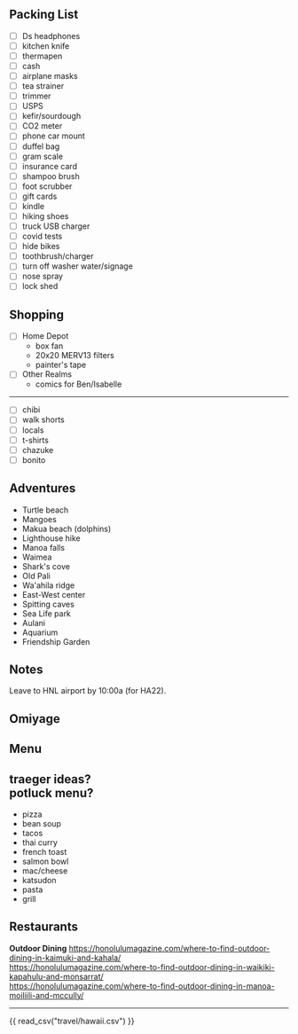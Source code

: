 ## Packing List
- [ ] Ds headphones
- [ ] kitchen knife
- [ ] thermapen
- [ ] cash
- [ ] airplane masks
- [ ] tea strainer
- [ ] trimmer
- [ ] USPS
- [ ] kefir/sourdough
- [ ] CO2 meter
- [ ] phone car mount
- [ ] duffel bag
- [ ] gram scale
- [ ] insurance card
- [ ] shampoo brush
- [ ] foot scrubber
- [ ] gift cards
- [ ] kindle
- [ ] hiking shoes
- [ ] truck USB charger
- [ ] covid tests
- [ ] hide bikes
- [ ] toothbrush/charger
- [ ] turn off washer water/signage
- [ ] nose spray
- [ ] lock shed

## Shopping
- [ ] Home Depot
	* box fan
	* 20x20 MERV13 filters
	* painter's tape
- [ ] Other Realms
	* comics for Ben/Isabelle
---
- [ ] chibi
- [ ] walk shorts
- [ ] locals
- [ ] t-shirts
- [ ] chazuke
- [ ] bonito

## Adventures
* Turtle beach
* Mangoes
* Makua beach (dolphins)
* Lighthouse hike
* Manoa falls
* Waimea
* Shark's cove
* Old Pali
* Wa'ahila ridge
* East-West center
* Spitting caves
* Sea Life park
* Aulani
* Aquarium
* Friendship Garden

## Notes
Leave to HNL airport by 10:00a (for HA22).  

## Omiyage

## Menu  
traeger ideas?  
potluck menu?  
---
* pizza
* bean soup
* tacos
* thai curry
* french toast
* salmon bowl
* mac/cheese
* katsudon
* pasta
* grill

## Restaurants
**Outdoor Dining**
https://honolulumagazine.com/where-to-find-outdoor-dining-in-kaimuki-and-kahala/  
https://honolulumagazine.com/where-to-find-outdoor-dining-in-waikiki-kapahulu-and-monsarrat/  
https://honolulumagazine.com/where-to-find-outdoor-dining-in-manoa-moiliili-and-mccully/  

---
{{ read_csv("travel/hawaii.csv") }}
